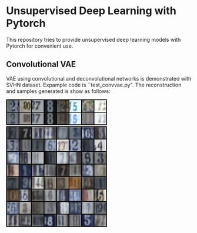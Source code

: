 # Unsupervised Deep Learning with Pytorch

This repository tries to provide unsupervised deep learning models with Pytorch for convenient use.

## Convolutional VAE
VAE using convolutional and deconvolutional networks is demonstrated with SVHN dataset. Expample code is ``test_convvae.py". The reconstruction and samples generated is show as follows:

![SVHN Reconstruction](/figure/reconstruction_99.png)
![SVHN Sample](/figure/sample_99.png)